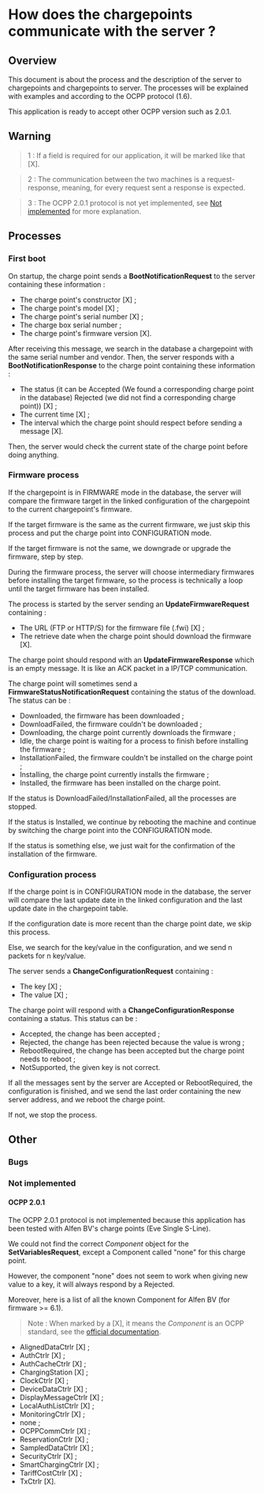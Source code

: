 # How does the chargepoints communicate with the server ?

## Overview

This document is about the process and the description of the server to chargepoints and chargepoints to server.
The processes will be explained with examples and according to the OCPP protocol (1.6).

This application is ready to accept other OCPP version such as 2.0.1.

## Warning

> 1 : If a field is required for our application, it will be marked like that [X].

> 2 : The communication between the two machines is a request-response, meaning, for every request sent a response 
> is expected.

> 3 : The OCPP 2.0.1 protocol is not yet implemented, see [Not implemented](#ocpp-201) for more explanation.

## Processes

### First boot

On startup, the charge point sends a **BootNotificationRequest** to the server containing these information :
- The charge point's constructor         [X] ;
- The charge point's model                 [X] ;
- The charge point's serial number     [X] ;
- The charge box serial number               ;
- The charge point's firmware version [X].

After receiving this message, we search in the database a chargepoint with the same serial number and vendor.
Then, the server responds with a **BootNotificationResponse** to the charge point containing these information :
- The status (it can be Accepted (We found a corresponding charge point in the database)
Rejected (we did not find a corresponding charge point)) [X] ;
- The current time [X] ;
- The interval which the charge point should respect before sending a message [X].

Then, the server would check the current state of the charge point before doing anything.

### Firmware process

If the chargepoint is in FIRMWARE mode in the database, the server will compare the firmware target 
in the linked configuration of the chargepoint to the current chargepoint's firmware.

If the target firmware is the same as the current firmware, 
we just skip this process and put the charge point into CONFIGURATION mode.

If the target firmware is not the same, we downgrade or upgrade the firmware, step by step.

During the firmware process, the server will choose intermediary firmwares before installing the target firmware,
so the process is technically a loop until the target firmware has been installed.

The process is started by the server sending an **UpdateFirmwareRequest** containing :
- The URL (FTP or HTTP/S) for the firmware file (.fwi) [X] ;
- The retrieve date when the charge point should download the firmware [X].

The charge point should respond with an **UpdateFirmwareResponse** which is an empty message.
It is like an ACK packet in a IP/TCP communication.

The charge point will sometimes send a **FirmwareStatusNotificationRequest** containing the status of the download.
The status can be :
- Downloaded, the firmware has been downloaded ;
- DownloadFailed, the firmware couldn't be downloaded ;
- Downloading, the charge point currently downloads the firmware ;
- Idle, the charge point is waiting for a process to finish before installing the firmware ;
- InstallationFailed, the firmware couldn't be installed on the charge point ;
- Installing, the charge point currently installs the firmware ;
- Installed, the firmware has been installed on the charge point.

If the status is DownloadFailed/InstallationFailed, all the processes are stopped.

If the status is Installed, we continue by rebooting the machine and continue by switching the charge point into
the CONFIGURATION mode.

If the status is something else, we just wait for the confirmation of the installation of the firmware.

### Configuration process

If the charge point is in CONFIGURATION mode in the database, the server will compare the last update date in 
the linked configuration and the last update date in the chargepoint table.

If the configuration date is more recent than the charge point date, we skip this process.

Else, we search for the key/value in the configuration, and we send n packets for n key/value.

The server sends a **ChangeConfigurationRequest** containing :
- The key [X] ;
- The value [X] ;

The charge point will respond with a **ChangeConfigurationResponse** containing a status.
This status can be :
- Accepted, the change has been accepted ;
- Rejected, the change has been rejected because the value is wrong ;
- RebootRequired, the change has been accepted but the charge point needs to reboot ;
- NotSupported, the given key is not correct.

If all the messages sent by the server are Accepted or RebootRequired, the configuration is finished,
and we send the last order containing the new server address, and we reboot the charge point.

If not, we stop the process.

## Other

### Bugs

### Not implemented

#### OCPP 2.0.1

The OCPP 2.0.1 protocol is not implemented because this application has been tested with Alfen BV's charge points
(Eve Single S-Line). 

We could not find the correct *Component* object for the **SetVariablesRequest**, except a Component called "none"
for this charge point.

However, the component "none" does not seem to work when giving new value to a key, it will always respond by
a Rejected.

Moreover, here is a list of all the known Component for Alfen BV (for firmware >= 6.1).

> Note : When marked by a [X], it means the *Component* is an OCPP standard, see the 
> [official documentation](https://openchargealliance.org/protocols/open-charge-point-protocol/#OCPP2.0.1).

- AlignedDataCtrlr [X] ;
- AuthCtrlr [X] ;
- AuthCacheCtrlr [X] ;
- ChargingStation [X] ;
- ClockCtrlr [X] ;
- DeviceDataCtrlr [X] ;
- DisplayMessageCtrlr [X] ;
- LocalAuthListCtrlr [X] ;
- MonitoringCtrlr [X] ;
- none ;
- OCPPCommCtrlr [X] ;
- ReservationCtrlr [X] ;
- SampledDataCtrlr [X] ;
- SecurityCtrlr [X] ;
- SmartChargingCtrlr [X] ;
- TariffCostCtrlr [X] ;
- TxCtrlr [X].



